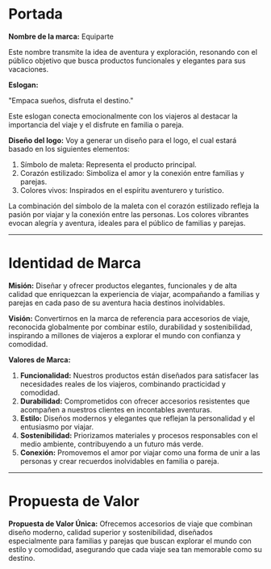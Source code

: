 # Portada

**Nombre de la marca:** Equiparte

Este nombre transmite la idea de aventura y exploración, resonando con el público objetivo que busca productos funcionales y elegantes para sus vacaciones.

**Eslogan:**

"Empaca sueños, disfruta el destino."

Este eslogan conecta emocionalmente con los viajeros al destacar la importancia del viaje y el disfrute en familia o pareja.

**Diseño del logo:**
Voy a generar un diseño para el logo, el cual estará basado en los siguientes elementos:

1. Símbolo de maleta: Representa el producto principal.
2. Corazón estilizado: Simboliza el amor y la conexión entre familias y parejas.
3. Colores vivos: Inspirados en el espíritu aventurero y turístico.

La combinación del símbolo de la maleta con el corazón estilizado refleja la pasión por viajar y la conexión entre las personas. Los colores vibrantes evocan alegría y aventura, ideales para el público de familias y parejas.

---

# Identidad de Marca

**Misión:**
Diseñar y ofrecer productos elegantes, funcionales y de alta calidad que enriquezcan la experiencia de viajar, acompañando a familias y parejas en cada paso de su aventura hacia destinos inolvidables.

**Visión:**
Convertirnos en la marca de referencia para accesorios de viaje, reconocida globalmente por combinar estilo, durabilidad y sostenibilidad, inspirando a millones de viajeros a explorar el mundo con confianza y comodidad.

**Valores de Marca:**

1. **Funcionalidad:** Nuestros productos están diseñados para satisfacer las necesidades reales de los viajeros, combinando practicidad y comodidad.
2. **Durabilidad:** Comprometidos con ofrecer accesorios resistentes que acompañen a nuestros clientes en incontables aventuras.
3. **Estilo:** Diseños modernos y elegantes que reflejan la personalidad y el entusiasmo por viajar.
4. **Sostenibilidad:** Priorizamos materiales y procesos responsables con el medio ambiente, contribuyendo a un futuro más verde.
5. **Conexión:** Promovemos el amor por viajar como una forma de unir a las personas y crear recuerdos inolvidables en familia o pareja.

---

# Propuesta de Valor

**Propuesta de Valor Única:**
Ofrecemos accesorios de viaje que combinan diseño moderno, calidad superior y sostenibilidad, diseñados especialmente para familias y parejas que buscan explorar el mundo con estilo y comodidad, asegurando que cada viaje sea tan memorable como su destino.
